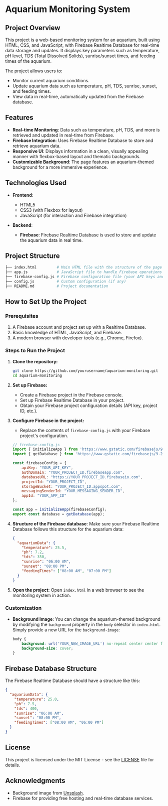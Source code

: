
# Aquarium Monitoring System

## Project Overview

This project is a web-based monitoring system for an aquarium, built using HTML, CSS, and JavaScript, with Firebase Realtime Database for real-time data storage and updates. It displays key parameters such as temperature, pH level, TDS (Total Dissolved Solids), sunrise/sunset times, and feeding times of the aquarium.

The project allows users to:
- Monitor current aquarium conditions.
- Update aquarium data such as temperature, pH, TDS, sunrise, sunset, and feeding times.
- View data in real-time, automatically updated from the Firebase database.

## Features

- **Real-time Monitoring**: Data such as temperature, pH, TDS, and more is retrieved and updated in real-time from Firebase.
- **Firebase Integration**: Uses Firebase Realtime Database to store and retrieve aquarium data.
- **Responsive UI**: Displays information in a clean, visually appealing manner with flexbox-based layout and thematic backgrounds.
- **Customizable Background**: The page features an aquarium-themed background for a more immersive experience.

## Technologies Used

- **Frontend**: 
  - HTML5
  - CSS3 (with Flexbox for layout)
  - JavaScript (for interaction and Firebase integration)
  
- **Backend**:
  - **Firebase**: Firebase Realtime Database is used to store and update the aquarium data in real time.
  
## Project Structure

```bash
├── index.html         # Main HTML file with the structure of the page
├── app.js             # JavaScript file to handle Firebase operations and UI updates
├── firebase-config.js # Firebase configuration file (your API keys and database details)
├── config.js          # Custom configuration (if any)
├── README.md          # Project documentation
```

## How to Set Up the Project

### Prerequisites

1. A Firebase account and project set up with a Realtime Database.
2. Basic knowledge of HTML, JavaScript, and Firebase.
3. A modern browser with developer tools (e.g., Chrome, Firefox).

### Steps to Run the Project

1. **Clone the repository:**
   ```bash
   git clone https://github.com/yourusername/aquarium-monitoring.git
   cd aquarium-monitoring
   ```

2. **Set up Firebase:**
   - Create a Firebase project in the Firebase console.
   - Set up Firebase Realtime Database in your project.
   - Obtain your Firebase project configuration details (API key, project ID, etc.).

3. **Configure Firebase in the project:**
   - Replace the contents of `firebase-config.js` with your Firebase project's configuration.

   ```javascript
   // firebase-config.js
   import { initializeApp } from 'https://www.gstatic.com/firebasejs/9.22.1/firebase-app.js';
   import { getDatabase } from 'https://www.gstatic.com/firebasejs/9.22.1/firebase-database.js';

   const firebaseConfig = {
       apiKey: "YOUR_API_KEY",
       authDomain: "YOUR_PROJECT_ID.firebaseapp.com",
       databaseURL: "https://YOUR_PROJECT_ID.firebaseio.com",
       projectId: "YOUR_PROJECT_ID",
       storageBucket: "YOUR_PROJECT_ID.appspot.com",
       messagingSenderId: "YOUR_MESSAGING_SENDER_ID",
       appId: "YOUR_APP_ID"
   };

   const app = initializeApp(firebaseConfig);
   export const database = getDatabase(app);
   ```

4. **Structure of the Firebase database**:
   Make sure your Firebase Realtime Database follows this structure for the aquarium data:

   ```json
   {
     "aquariumData": {
       "temperature": 25.5,
       "ph": 7.2,
       "tds": 350,
       "sunrise": "06:00 AM",
       "sunset": "08:00 PM",
       "feedingTimes": ["08:00 AM", "07:00 PM"]
     }
   }
   ```

5. **Open the project:**
   Open `index.html` in a web browser to see the monitoring system in action.

### Customization

- **Background Image**: You can change the aquarium-themed background by modifying the `background` property in the `body` selector in `index.html`. Simply provide a new URL for the `background-image`:

   ```css
   body {
       background: url('YOUR_NEW_IMAGE_URL') no-repeat center center fixed;
       background-size: cover;
   }
   ```

## Firebase Database Structure

The Firebase Realtime Database should have a structure like this:

```json
{
  "aquariumData": {
    "temperature": 25.0,
    "ph": 7.5,
    "tds": 400,
    "sunrise": "06:00 AM",
    "sunset": "08:00 PM",
    "feedingTimes": ["08:00 AM", "06:00 PM"]
  }
}
```

## License

This project is licensed under the MIT License - see the [LICENSE](LICENSE) file for details.

## Acknowledgments

- Background image from [Unsplash](https://unsplash.com).
- Firebase for providing free hosting and real-time database services.
